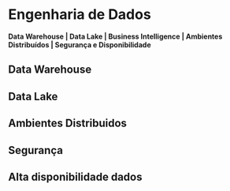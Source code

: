 # Engenharia de Dados
**Data Warehouse | Data Lake | Business Intelligence | Ambientes Distribuídos | Segurança e Disponibilidade**

## Data Warehouse

## Data Lake


## Ambientes Distribuidos


## Segurança


## Alta disponibilidade dados
